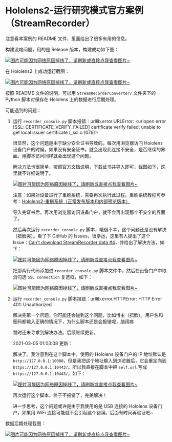 # Hololens2-运行研究模式官方案例（StreamRecorder）

注意看本案例的 README 文件，里面给出了很多有用的信息。

构建没啥问题，用的是 Release 版本，构建成功如下图：

[![图片可能因为网络原因掉线了，请刷新或直接点我查看图片~](https://cdn.jsdelivr.net/gh/ylsislove/image-home/test/20210304214348.png)](https://cdn.jsdelivr.net/gh/ylsislove/image-home/test/20210304214348.png)

在 Hololens2 上成功运行截图：

[![图片可能因为网络原因掉线了，请刷新或直接点我查看图片~](https://cdn.jsdelivr.net/gh/ylsislove/image-home/test/20210304214425.jpg)](https://cdn.jsdelivr.net/gh/ylsislove/image-home/test/20210304214425.jpg)

按照 README 文件的说明，可以用 `StreamRecorderConverter/` 文件夹下的 Python 脚本对保存在 Hololens 上的数据进行后期处理。

可能遇到的问题：
1. 运行 `recorder_console.py` 脚本报错：urllib.error.URLError: <urlopen error [SSL: CERTIFICATE_VERIFY_FAILED] certificate verify failed: unable to get local issuer certificate (_ssl.c:1076)>

    很显然，这个问题是由于缺少安全证书导致的。每次用浏览器访问 Hololens 设备门户的时候，如果没有安全证书，就会出现此连接不安全，是否继续的界面。用脚本访问同样就会出现这个问题。

    解决方法也很简单，按照[官方文档说明](https://docs.microsoft.com/zh-cn/windows/mixed-reality/develop/platform-capabilities-and-apis/using-the-windows-device-portal#security-certificate)，下载证书并导入即可，截图如下，这里就不详细说明了。

    [![图片可能因为网络原因掉线了，请刷新或直接点我查看图片~](https://cdn.jsdelivr.net/gh/ylsislove/image-home/test/20210304215313.png)](https://cdn.jsdelivr.net/gh/ylsislove/image-home/test/20210304215313.png)

    注意：如果对设备进行了重刷系统，需要再次执行此过程。重刷系统教程可参考：[Hololens2-重刷系统（正常发布版本和内部预览版本）](./../2021-03-02/Hololens2-重刷系统（正常发布版本和内部预览版本）.md)

    导入完证书后，再次用浏览器访问设备门户，就不会再出现那个不安全的界面了。

    然后再次运行 `recorder_console.py` 脚本，哦很不幸，这个问题还是没有解决（捂脸哭）。看了下 GitHub 的 Issues，很幸运，这里有人提出了这个 Issue：[Can't download StreamRecorder data #4](https://github.com/microsoft/HoloLens2ForCV/issues/4)，并给出了解决方法，如下：

    [![图片可能因为网络原因掉线了，请刷新或直接点我查看图片~](https://cdn.jsdelivr.net/gh/ylsislove/image-home/test/20210304220823.png)](https://cdn.jsdelivr.net/gh/ylsislove/image-home/test/20210304220823.png)

    把那两行代码添加进 `recorder_console.py` 脚本文件中，然后在设备门户中取消勾选 `SSL connection` 复选框，如下：

    [![图片可能因为网络原因掉线了，请刷新或直接点我查看图片~](https://cdn.jsdelivr.net/gh/ylsislove/image-home/test/20210304221212.png)](https://cdn.jsdelivr.net/gh/ylsislove/image-home/test/20210304221212.png)

2. 运行 `recorder_console.py` 脚本报错：urllib.error.HTTPError: HTTP Error 401: Unauthorized

    解决完第一个问题，你可能还会碰到这个问题，比如博主（捂脸）。用户名和密码都输入正确的情况下，为什么脚本还是会报错呢，脑阔疼

    暂时还未寻求到解决办法。后续继续更新。

    2021-03-05 01:03:08 更新：

    解决了。我注意到在这个脚本中，使用的 Hololens 设备门户的 IP 地址默认是 `http://127.0.0.1:10080`，但是我把这个地址输入到浏览器后，它会重定向到 `https://127.0.0.1:10443/`。所以我直接在脚本中把 `self.url` 写成 `https://127.0.0.1:10443/`，如下：

    [![图片可能因为网络原因掉线了，请刷新或直接点我查看图片~](https://cdn.jsdelivr.net/gh/ylsislove/image-home/test/20210305010642.png)](https://cdn.jsdelivr.net/gh/ylsislove/image-home/test/20210305010642.png)

    再次运行这个脚本，终于不报错了，完美解决！

    进一步思考，这个问题或许是由于我使用的是 USB 连接的 Hololens 设备门户，如果用 WiFi 连接可能就不会引起这个错误。后面有时间再验证吧~

数据后期处理截图：

[![图片可能因为网络原因掉线了，请刷新或直接点我查看图片~](https://cdn.jsdelivr.net/gh/ylsislove/image-home/test/20210305013947.png)](https://cdn.jsdelivr.net/gh/ylsislove/image-home/test/20210305013947.png)
